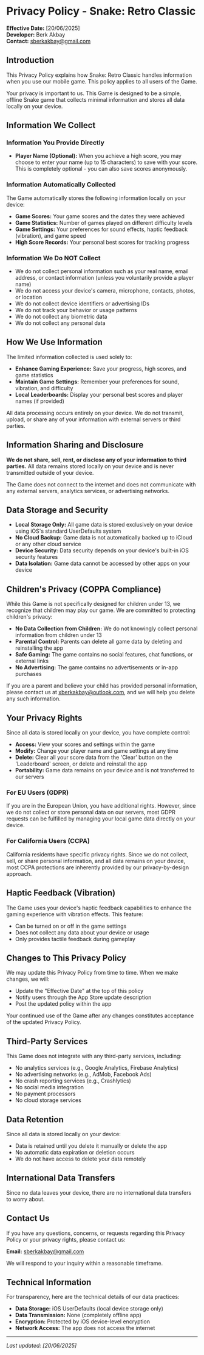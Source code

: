# Privacy Policy - Snake: Retro Classic

**Effective Date:** [20/06/2025]  
**Developer:** Berk Akbay  
**Contact:** sberkakbay@gmail.com  

## Introduction

This Privacy Policy explains how Snake: Retro Classic handles information when you use our mobile game. This policy applies to all users of the Game.

Your privacy is important to us. This Game is designed to be a simple, offline Snake game that collects minimal information and stores all data locally on your device.

## Information We Collect

### Information You Provide Directly
- **Player Name (Optional):** When you achieve a high score, you may choose to enter your name (up to 15 characters) to save with your score. This is completely optional - you can also save scores anonymously.

### Information Automatically Collected
The Game automatically stores the following information locally on your device:
- **Game Scores:** Your game scores and the dates they were achieved
- **Game Statistics:** Number of games played on different difficulty levels
- **Game Settings:** Your preferences for sound effects, haptic feedback (vibration), and game speed
- **High Score Records:** Your personal best scores for tracking progress

### Information We Do NOT Collect
- We do not collect personal information such as your real name, email address, or contact information (unless you voluntarily provide a player name)
- We do not access your device's camera, microphone, contacts, photos, or location
- We do not collect device identifiers or advertising IDs
- We do not track your behavior or usage patterns
- We do not collect any biometric data
- We do not collect any personal data

## How We Use Information

The limited information collected is used solely to:
- **Enhance Gaming Experience:** Save your progress, high scores, and game statistics
- **Maintain Game Settings:** Remember your preferences for sound, vibration, and difficulty
- **Local Leaderboards:** Display your personal best scores and player names (if provided)

All data processing occurs entirely on your device. We do not transmit, upload, or share any of your information with external servers or third parties.

## Information Sharing and Disclosure

**We do not share, sell, rent, or disclose any of your information to third parties.** All data remains stored locally on your device and is never transmitted outside of your device.

The Game does not connect to the internet and does not communicate with any external servers, analytics services, or advertising networks.

## Data Storage and Security

- **Local Storage Only:** All game data is stored exclusively on your device using iOS's standard UserDefaults system
- **No Cloud Backup:** Game data is not automatically backed up to iCloud or any other cloud service
- **Device Security:** Data security depends on your device's built-in iOS security features
- **Data Isolation:** Game data cannot be accessed by other apps on your device

## Children's Privacy (COPPA Compliance)

While this Game is not specifically designed for children under 13, we recognize that children may play our game. We are committed to protecting children's privacy:

- **No Data Collection from Children:** We do not knowingly collect personal information from children under 13
- **Parental Control:** Parents can delete all game data by deleting and reinstalling the app
- **Safe Gaming:** The game contains no social features, chat functions, or external links
- **No Advertising:** The game contains no advertisements or in-app purchases

If you are a parent and believe your child has provided personal information, please contact us at xberkakbay@outlook.com, and we will help you delete any such information.

## Your Privacy Rights

Since all data is stored locally on your device, you have complete control:

- **Access:** View your scores and settings within the game
- **Modify:** Change your player name and game settings at any time
- **Delete:** Clear all your score data from the 'Clear' button on the 'Leaderboard' screen, or delete and reinstall the app
- **Portability:** Game data remains on your device and is not transferred to our servers

### For EU Users (GDPR)
If you are in the European Union, you have additional rights. However, since we do not collect or store personal data on our servers, most GDPR requests can be fulfilled by managing your local game data directly on your device.

### For California Users (CCPA)
California residents have specific privacy rights. Since we do not collect, sell, or share personal information, and all data remains on your device, most CCPA protections are inherently provided by our privacy-by-design approach.

## Haptic Feedback (Vibration)

The Game uses your device's haptic feedback capabilities to enhance the gaming experience with vibration effects. This feature:
- Can be turned on or off in the game settings
- Does not collect any data about your device or usage
- Only provides tactile feedback during gameplay

## Changes to This Privacy Policy

We may update this Privacy Policy from time to time. When we make changes, we will:
- Update the "Effective Date" at the top of this policy
- Notify users through the App Store update description
- Post the updated policy within the app

Your continued use of the Game after any changes constitutes acceptance of the updated Privacy Policy.

## Third-Party Services

This Game does not integrate with any third-party services, including:
- No analytics services (e.g., Google Analytics, Firebase Analytics)
- No advertising networks (e.g., AdMob, Facebook Ads)
- No crash reporting services (e.g., Crashlytics)
- No social media integration
- No payment processors
- No cloud storage services

## Data Retention

Since all data is stored locally on your device:
- Data is retained until you delete it manually or delete the app
- No automatic data expiration or deletion occurs
- We do not have access to delete your data remotely

## International Data Transfers

Since no data leaves your device, there are no international data transfers to worry about.

## Contact Us

If you have any questions, concerns, or requests regarding this Privacy Policy or your privacy rights, please contact us:

**Email:** sberkakbay@gmail.com

We will respond to your inquiry within a reasonable timeframe.

## Technical Information

For transparency, here are the technical details of our data practices:
- **Data Storage:** iOS UserDefaults (local device storage only)
- **Data Transmission:** None (completely offline app)
- **Encryption:** Protected by iOS device-level encryption
- **Network Access:** The app does not access the internet

---

*Last updated: [20/06/2025]*
